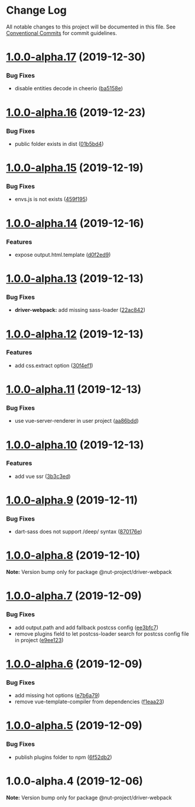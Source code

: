 # Change Log

All notable changes to this project will be documented in this file.
See [Conventional Commits](https://conventionalcommits.org) for commit guidelines.

# [1.0.0-alpha.17](https://github.com/nut-project/nut/tree/master/packages/driver-webpack/compare/@nut-project/driver-webpack@1.0.0-alpha.16...@nut-project/driver-webpack@1.0.0-alpha.17) (2019-12-30)


### Bug Fixes

* disable entities decode in cheerio ([ba5158e](https://github.com/nut-project/nut/tree/master/packages/driver-webpack/commit/ba5158e))





# [1.0.0-alpha.16](https://github.com/nut-project/nut/tree/master/packages/driver-webpack/compare/@nut-project/driver-webpack@1.0.0-alpha.15...@nut-project/driver-webpack@1.0.0-alpha.16) (2019-12-23)


### Bug Fixes

* public folder exists in dist ([01b5bd4](https://github.com/nut-project/nut/tree/master/packages/driver-webpack/commit/01b5bd42dfe21000833219d19b8c21cc441c496c))





# [1.0.0-alpha.15](https://github.com/nut-project/nut/tree/master/packages/driver-webpack/compare/@nut-project/driver-webpack@1.0.0-alpha.14...@nut-project/driver-webpack@1.0.0-alpha.15) (2019-12-19)


### Bug Fixes

* envs.js is not exists ([459f195](https://github.com/nut-project/nut/tree/master/packages/driver-webpack/commit/459f195ceed45704ea3e911b14f81dafa7fef624))





# [1.0.0-alpha.14](https://github.com/nut-project/nut/tree/master/packages/driver-webpack/compare/@nut-project/driver-webpack@1.0.0-alpha.13...@nut-project/driver-webpack@1.0.0-alpha.14) (2019-12-16)


### Features

* expose output.html.template ([d0f2ed9](https://github.com/nut-project/nut/tree/master/packages/driver-webpack/commit/d0f2ed98c6287319b70e73d8bcf2559218971027))





# [1.0.0-alpha.13](https://github.com/nut-project/nut/tree/master/packages/driver-webpack/compare/@nut-project/driver-webpack@1.0.0-alpha.12...@nut-project/driver-webpack@1.0.0-alpha.13) (2019-12-13)


### Bug Fixes

* **driver-webpack:** add missing sass-loader ([22ac842](https://github.com/nut-project/nut/tree/master/packages/driver-webpack/commit/22ac8420a11d89d7334d46f0a6a7bbeee2752edd))





# [1.0.0-alpha.12](https://github.com/nut-project/nut/tree/master/packages/driver-webpack/compare/@nut-project/driver-webpack@1.0.0-alpha.11...@nut-project/driver-webpack@1.0.0-alpha.12) (2019-12-13)


### Features

* add css.extract option ([30f4ef1](https://github.com/nut-project/nut/tree/master/packages/driver-webpack/commit/30f4ef153bd16c300a48ec0b78f67e1073aedaba))





# [1.0.0-alpha.11](https://github.com/nut-project/nut/tree/master/packages/driver-webpack/compare/@nut-project/driver-webpack@1.0.0-alpha.10...@nut-project/driver-webpack@1.0.0-alpha.11) (2019-12-13)


### Bug Fixes

* use vue-server-renderer in user project ([aa86bdd](https://github.com/nut-project/nut/tree/master/packages/driver-webpack/commit/aa86bdd0694478949bdfeada0dc63229de534ecc))





# [1.0.0-alpha.10](https://github.com/nut-project/nut/tree/master/packages/driver-webpack/compare/@nut-project/driver-webpack@1.0.0-alpha.9...@nut-project/driver-webpack@1.0.0-alpha.10) (2019-12-13)


### Features

* add vue ssr ([3b3c3ed](https://github.com/nut-project/nut/tree/master/packages/driver-webpack/commit/3b3c3ed9954d26ac5e06a7b6ef6aeccb702a6c57))





# [1.0.0-alpha.9](https://github.com/nut-project/nut/tree/master/packages/driver-webpack/compare/@nut-project/driver-webpack@1.0.0-alpha.8...@nut-project/driver-webpack@1.0.0-alpha.9) (2019-12-11)


### Bug Fixes

* dart-sass does not support /deep/ syntax ([870176e](https://github.com/nut-project/nut/tree/master/packages/driver-webpack/commit/870176e45f561a0aec3ed336526a67d3f37cc55d))





# [1.0.0-alpha.8](https://github.com/nut-project/nut/tree/master/packages/driver-webpack/compare/@nut-project/driver-webpack@1.0.0-alpha.7...@nut-project/driver-webpack@1.0.0-alpha.8) (2019-12-10)

**Note:** Version bump only for package @nut-project/driver-webpack





# [1.0.0-alpha.7](https://github.com/nut-project/nut/tree/master/packages/driver-webpack/compare/@nut-project/driver-webpack@1.0.0-alpha.6...@nut-project/driver-webpack@1.0.0-alpha.7) (2019-12-09)


### Bug Fixes

* add output.path and add fallback postcss config ([ee3bfc7](https://github.com/nut-project/nut/tree/master/packages/driver-webpack/commit/ee3bfc7ac39dff6295418cc917af34b9c8855b59))
* remove plugins field to let postcss-loader search for postcss config file in project ([e9ee123](https://github.com/nut-project/nut/tree/master/packages/driver-webpack/commit/e9ee12304989116bde77ccd91df9dea58ece71d1))





# [1.0.0-alpha.6](https://github.com/nut-project/nut/tree/master/packages/driver-webpack/compare/@nut-project/driver-webpack@1.0.0-alpha.5...@nut-project/driver-webpack@1.0.0-alpha.6) (2019-12-09)


### Bug Fixes

* add missing hot options ([e7b6a79](https://github.com/nut-project/nut/tree/master/packages/driver-webpack/commit/e7b6a79bfa1c45920576197160790f8c840c756a))
* remove vue-template-compiler from dependencies ([f1eaa23](https://github.com/nut-project/nut/tree/master/packages/driver-webpack/commit/f1eaa23afcd31adc51e92a65b419e8ac44474f65))





# [1.0.0-alpha.5](https://github.com/nut-project/nut/tree/master/packages/driver-webpack/compare/@nut-project/driver-webpack@1.0.0-alpha.4...@nut-project/driver-webpack@1.0.0-alpha.5) (2019-12-09)


### Bug Fixes

* publish plugins folder to npm ([6f52db2](https://github.com/nut-project/nut/tree/master/packages/driver-webpack/commit/6f52db2ea0ff14501a38a543d6dddd948948623c))





# 1.0.0-alpha.4 (2019-12-06)

**Note:** Version bump only for package @nut-project/driver-webpack
